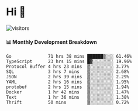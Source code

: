 # Hi 👋
 
![visitors](https://visitor-badge.glitch.me/badge?page_id=sorcererxw.sorcererx)

#### 📊 Monthly Development Breakdown

<!--START_SECTION:waka-->
```text
Go              71 hrs 38 mins ██████▒░░░ 61.46%
TypeScript      23 hrs 15 mins █▓░░░░░░░░ 19.96%
Protocol Buffer 4 hrs 23 mins  ▒░░░░░░░░░ 3.77%
SQL             3 hrs 7 mins   ▒░░░░░░░░░ 2.68%
JSON            2 hrs 39 mins  ▒░░░░░░░░░ 2.29%
YAML            2 hrs 16 mins  ▒░░░░░░░░░ 1.95%
protobuf        2 hrs 15 mins  ▒░░░░░░░░░ 1.94%
Docker          1 hr 42 mins   ▒░░░░░░░░░ 1.47%
Text            1 hr 36 mins   ▒░░░░░░░░░ 1.38%
Thrift          50 mins        ▒░░░░░░░░░ 0.72%
```
<!--END_SECTION:waka-->
